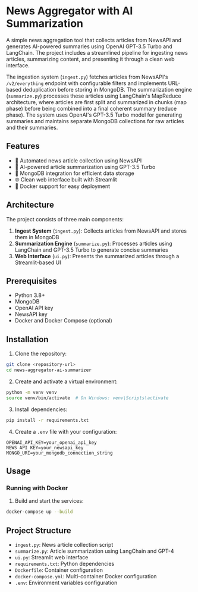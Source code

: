 # News Aggregator with AI Summarization

A simple news aggregation tool that collects articles from NewsAPI and generates AI-powered summaries using OpenAI GPT-3.5 Turbo and LangChain. The project includes a streamlined pipeline for ingesting news articles, summarizing content, and presenting it through a clean web interface.

The ingestion system (`ingest.py`) fetches articles from NewsAPI's `/v2/everything` endpoint with configurable filters and implements URL-based deduplication before storing in MongoDB. The summarization engine (`summarize.py`) processes these articles using LangChain's MapReduce architecture, where articles are first split and summarized in chunks (map phase) before being combined into a final coherent summary (reduce phase). The system uses OpenAI's GPT-3.5 Turbo model for generating summaries and maintains separate MongoDB collections for raw articles and their summaries.

## Features

- 🔄 Automated news article collection using NewsAPI
- 🤖 AI-powered article summarization using GPT-3.5 Turbo
- 💾 MongoDB integration for efficient data storage
- 🌐 Clean web interface built with Streamlit
- 🐳 Docker support for easy deployment

## Architecture

The project consists of three main components:

1. **Ingest System** (`ingest.py`): Collects articles from NewsAPI and stores them in MongoDB
2. **Summarization Engine** (`summarize.py`): Processes articles using LangChain and GPT-3.5 Turbo to generate concise summaries
3. **Web Interface** (`ui.py`): Presents the summarized articles through a Streamlit-based UI

## Prerequisites

- Python 3.8+
- MongoDB
- OpenAI API key
- NewsAPI key
- Docker and Docker Compose (optional)

## Installation

1. Clone the repository:
```bash
git clone <repository-url>
cd news-aggregator-ai-summarizer
```

2. Create and activate a virtual environment:
```bash
python -m venv venv
source venv/bin/activate  # On Windows: venv\Scripts\activate
```

3. Install dependencies:
```bash
pip install -r requirements.txt
```

4. Create a `.env` file with your configuration:
```
OPENAI_API_KEY=your_openai_api_key
NEWS_API_KEY=your_newsapi_key
MONGO_URI=your_mongodb_connection_string
```

## Usage

### Running with Docker

1. Build and start the services:
```bash
docker-compose up --build
```

## Project Structure

- `ingest.py`: News article collection script
- `summarize.py`: Article summarization using LangChain and GPT-4
- `ui.py`: Streamlit web interface
- `requirements.txt`: Python dependencies
- `Dockerfile`: Container configuration
- `docker-compose.yml`: Multi-container Docker configuration
- `.env`: Environment variables configuration